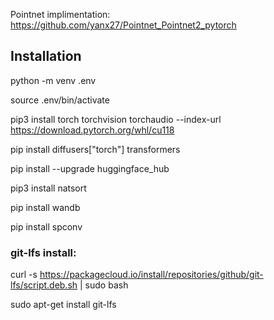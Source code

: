 Pointnet implimentation: https://github.com/yanx27/Pointnet_Pointnet2_pytorch 

## Installation

python -m venv .env

source .env/bin/activate

pip3 install torch torchvision torchaudio --index-url https://download.pytorch.org/whl/cu118

pip install diffusers["torch"] transformers

pip install --upgrade huggingface_hub

pip3 install natsort

pip install wandb

pip install spconv

### git-lfs install: 
curl -s https://packagecloud.io/install/repositories/github/git-lfs/script.deb.sh | sudo bash

sudo apt-get install git-lfs
